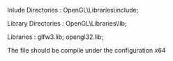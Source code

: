 
 Inlude Directories : 
	OpenGL\Libraries\include;

 Library Directories :
	OpenGL\Libraries\lib;

 Libraries : 
	glfw3.lib;
	opengl32.lib;

The file should be compile under the configuration x64
